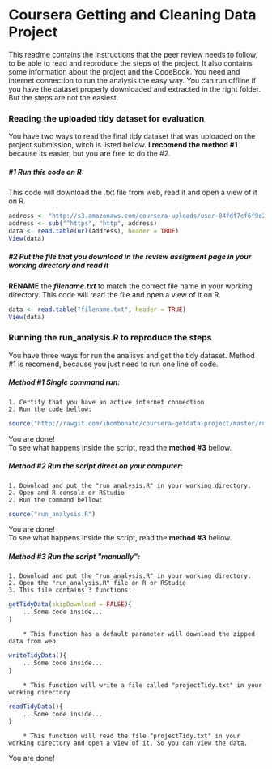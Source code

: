 # Coursera Getting and Cleaning Data Project
This readme contains the instructions that the peer review needs to follow, to be able to read and reproduce the steps of the project.
It also contains some information about the project and the CodeBook.
You need and internet connection to run the analysis the easy way. You can run offline if you have the dataset properly downloaded and extracted in the right folder. But the steps are not the easiest.

### Reading the uploaded tidy dataset for evaluation
You have two ways to read the final tidy dataset that was uploaded on the project submission, witch is listed bellow. __I recomend the method #1__ because its easier, but you are free to do the #2.

##### #1 Run this code on R:
This code will download the .txt file from web, read it and open a view of it on R.

```R
address <- "http://s3.amazonaws.com/coursera-uploads/user-84fdf7cf6f9e2bb6bf6fdf14/973499/asst-3/3dbaf7a0cf6411e4acbab19e5f79ee5b.txt"
address <- sub("^https", "http", address)
data <- read.table(url(address), header = TRUE)
View(data)
```

##### #2 Put the file that you download in the review assigment page in your working directory and read it
__RENAME__ the **_filename.txt_** to match the correct file name in your working directory.
This code will read the file and open a view of it on R.

```R
data <- read.table("filename.txt", header = TRUE)
View(data)
```

### Running the run_analysis.R to reproduce the steps
You have three ways for run the analisys and get the tidy dataset. Method #1 is recomend, because you just need to run one line of code.

##### __Method #1__ Single command run:
	1. Certify that you have an active internet connection
	2. Run the code bellow:
```R
source("http://rawgit.com/ibombonato/coursera-getdata-project/master/run_analysis.R")
```
You are done!  
To see what happens inside the script, read the __method #3__ bellow.

##### __Method #2__ Run the script direct on your computer:
	1. Download and put the "run_analysis.R" in your working directory.
	2. Open and R console or RStudio
	2. Run the command bellow:
```R
source("run_analysis.R")
```
You are done!  
To see what happens inside the script, read the __method #3__ bellow.

##### __Method #3__ Run the script "manually":
	1. Download and put the "run_analysis.R" in your working directory.
	2. Open the "run_analysis.R" file on R or RStudio
	3. This file contains 3 functions:
```R
getTidyData(skipDownload = FALSE){
	...Some code inside...
}
```
		* This function has a default parameter will download the zipped data from web
```R
writeTidyData(){
	...Some code inside...
}
```			
		* This function will write a file called "projectTidy.txt" in your working directory
```R
readTidyData(){
	...Some code inside...
}
```	
		* This function will read the file "projectTidy.txt" in your working directory and open a view of it. So you can view the data.
You are done!  
